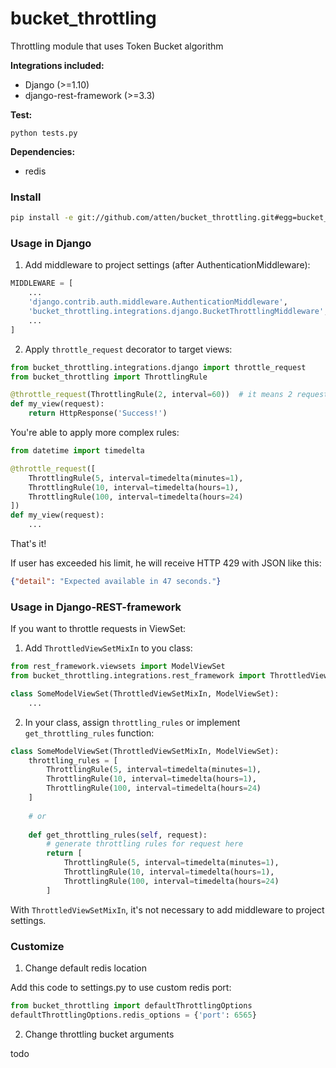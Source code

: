 # bucket_throttling
Throttling module that uses Token Bucket algorithm

**Integrations included:**
- Django (>=1.10)
- django-rest-framework (>=3.3)

**Test:**

`python tests.py`


**Dependencies:**
- redis

### Install

```bash
pip install -e git://github.com/atten/bucket_throttling.git#egg=bucket_throttling
```


### Usage in Django

1. Add middleware to project settings (after AuthenticationMiddleware):

```python
MIDDLEWARE = [
    ...
    'django.contrib.auth.middleware.AuthenticationMiddleware',
    'bucket_throttling.integrations.django.BucketThrottlingMiddleware', 
    ...
]
```

2. Apply `throttle_request` decorator to target views:

```python
from bucket_throttling.integrations.django import throttle_request
from bucket_throttling import ThrottlingRule

@throttle_request(ThrottlingRule(2, interval=60))  # it means 2 requests per 60 seconds
def my_view(request):
    return HttpResponse('Success!')

```

You're able to apply more complex rules:

```python
from datetime import timedelta

@throttle_request([
    ThrottlingRule(5, interval=timedelta(minutes=1),
    ThrottlingRule(10, interval=timedelta(hours=1),
    ThrottlingRule(100, interval=timedelta(hours=24)
])
def my_view(request):
    ...
```
 
That's it!

If user has exceeded his limit, he will receive HTTP 429 with JSON like this:
 
```json
{"detail": "Expected available in 47 seconds."}
```

### Usage in Django-REST-framework

If you want to throttle requests in ViewSet:

1. Add `ThrottledViewSetMixIn` to you class:

```python
from rest_framework.viewsets import ModelViewSet
from bucket_throttling.integrations.rest_framework import ThrottledViewSetMixIn

class SomeModelViewSet(ThrottledViewSetMixIn, ModelViewSet):
    ...
```

2. In your class, assign `throttling_rules` or implement `get_throttling_rules` function:
 
```python
class SomeModelViewSet(ThrottledViewSetMixIn, ModelViewSet):
    throttling_rules = [
        ThrottlingRule(5, interval=timedelta(minutes=1),
        ThrottlingRule(10, interval=timedelta(hours=1),
        ThrottlingRule(100, interval=timedelta(hours=24)
    ]
    
    # or
    
    def get_throttling_rules(self, request):
        # generate throttling rules for request here
        return [
            ThrottlingRule(5, interval=timedelta(minutes=1),
            ThrottlingRule(10, interval=timedelta(hours=1),
            ThrottlingRule(100, interval=timedelta(hours=24)
        ]
```
 
With `ThrottledViewSetMixIn`, it's not necessary to add middleware to project settings.

### Customize

1. Change default redis location

Add this code to settings.py to use custom redis port:
```python
from bucket_throttling import defaultThrottlingOptions
defaultThrottlingOptions.redis_options = {'port': 6565}
```

2. Change throttling bucket arguments

todo
